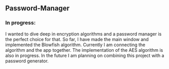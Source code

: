 ## Password-Manager

### In progress:
I wanted to dive deep in encryption algorithms and a password manager is the perfect choice for that. So far, I have made the main window and implemented the Blowfish algorithm. Currently I am connecting the algorithm and the app together. The implementation of the AES algorithm is also in progress. In the future I am planning on combining this project with a password generator.
